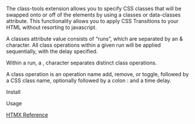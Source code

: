 The class-tools extension allows you to specify CSS classes that will be swapped onto or off of the elements by using a classes or data-classes attribute. This functionality allows you to apply CSS Transitions to your HTML without resorting to javascript.

A classes attribute value consists of “runs”, which are separated by an & character. All class operations within a given run will be applied sequentially, with the delay specified.

Within a run, a , character separates distinct class operations.

A class operation is an operation name add, remove, or toggle, followed by a CSS class name, optionally followed by a colon : and a time delay.

Install
<script src="https://unpkg.com/htmx.org/dist/ext/class-tools.js"></script>

Usage
<div hx-ext="class-tools">
    <div classes="add foo"/> <!-- adds the class "foo" after 100ms -->
    <div class="bar" classes="remove bar:1s"/> <!-- removes the class "bar" after 1s -->
    <div class="bar" classes="remove bar:1s, add foo:1s"/> <!-- removes the class "bar" after 1s
                                                                then adds the class "foo" 1s after that -->
    <div class="bar" classes="remove bar:1s & add foo:1s"/> <!-- removes the class "bar" and adds
                                                                 class "foo" after 1s  -->
    <div classes="toggle foo:1s"/> <!-- toggles the class "foo" every 1s -->
</div>


[HTMX Reference](https://htmx.org/extensions/class-tools/)
